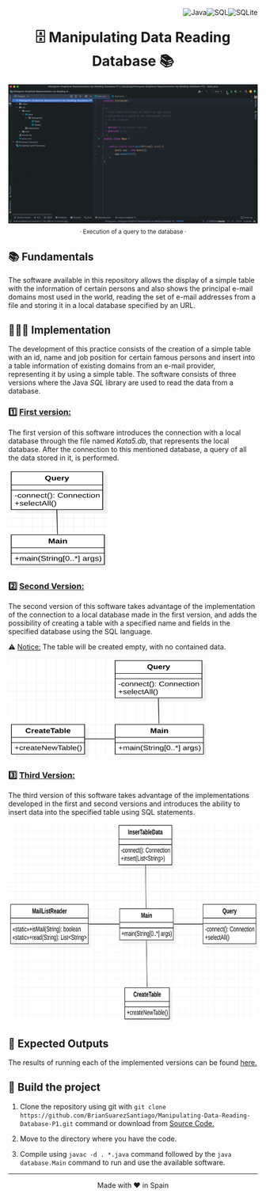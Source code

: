<a href="https://www.sqlite.org/index.html">
    <img align="right" src ="https://img.shields.io/badge/SQLite-07405e.svg?logo=sqlite&logoColor=white" alt="SQLite">
</a>

<a href="https://www.oracle.com/es/database/technologies/appdev/sql.html">
    <img align="right" src="https://custom-icon-badges.herokuapp.com/badge/SQL-025E8C.svg?logo=database&logoColor=white" alt="SQL">
</a>

<a href="https://www.java.com/">
    <img align="right" src="https://custom-icon-badges.herokuapp.com/badge/Java-E8E8E8.svg?logo=Java" alt="Java">
</a>

<h1 align="center">🗄 Manipulating Data Reading Database 📚</h1>


<p align="center">
    <img src="./assets/Execution of Query.gif" alt="Execution of Query">
    <sub>· Execution of a query to the database ·</sub>
</p>


## 📚 Fundamentals

The software available in this repository allows the display of a simple table with the information of certain persons and also shows the principal e-mail domains most used in the world, reading the set of e-mail addresses from a file and storing it in a local database specified by an URL.


## 👨🏻‍💻 Implementation

The development of this practice consists of the creation of a simple table with an id, name and job position for certain famous persons and insert into a table information of existing domains from an e-mail provider, representing it by using a simple table. The software consists of three versions where the Java *SQL* library are used to read the data from a database.

### 1️⃣ <ins>First version:</ins>

The first version of this software introduces the connection with a local database through the file named *Kata5.db*, that represents the local database. After the connection to this mentioned database, a query of all the data stored in it, is performed.

<img src="./diagrams/Kata 5. Version 1.png" alt="Kata 5. Version 1 Class Diagram" width="200px" height="200px">

### 2️⃣ <ins>Second Version:</ins>

The second version of this software takes advantage of the implementation of the connection to a local database made in the first version, and adds the possibility of creating a table with a specified name and fields in the specified database using the SQL language.

⚠️ <ins>Notice:</ins> The table will be created empty, with no contained data.

<img src="./diagrams/Kata 5. Version 2.png" alt="Kata 5. Versión 2 Class Diagram" width="400px" height="200px">

### 3️⃣ <ins>Third Version:</ins>

The third version of this software takes advantage of the implementations developed in the first and second versions and introduces the ability to insert data into the specified table using SQL statements.

<img src="./diagrams/Kata 5. Version 3.png" alt="Kata 5. Version 3 Class Diagram" width="700px" height="400px">


## 💾 Expected Outputs

The results of running each of the implemented versions can be found [here.](./docs/)


## 🚀 Build the project

1. Clone the repository using git with `git clone https://github.com/BrianSuarezSantiago/Manipulating-Data-Reading-Database-P1.git` command or download from [Source Code.](https://github.com/BrianSuarezSantiago/Manipulating-Data-Reading-Database-P1/archive/refs/heads/master.zip)

2. Move to the directory where you have the code.

3. Compile using `javac -d . *.java` command followed by the `java database.Main` command to run and use the available software.

<hr>
<p align="center">
Made with ♥️ in Spain
</p>
